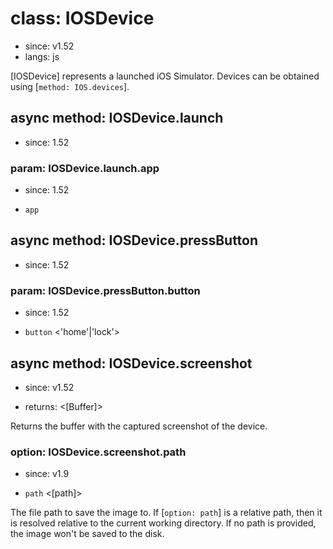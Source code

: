 # class: IOSDevice
* since: v1.52
* langs: js

[IOSDevice] represents a launched iOS Simulator. Devices can be obtained using [`method: IOS.devices`].


## async method: IOSDevice.launch
* since: 1.52

### param: IOSDevice.launch.app
* since: 1.52
- `app` <string>

## async method: IOSDevice.pressButton
* since: 1.52

### param: IOSDevice.pressButton.button
* since: 1.52
- `button` <'home'|'lock'>

## async method: IOSDevice.screenshot
* since: v1.52
- returns: <[Buffer]>

Returns the buffer with the captured screenshot of the device.

### option: IOSDevice.screenshot.path
* since: v1.9
- `path` <[path]>

The file path to save the image to. If [`option: path`] is a
relative path, then it is resolved relative to the current working directory. If no path is provided, the image won't be
saved to the disk.
